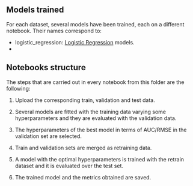 ## Models trained
For each dataset, several models have been trained, each on a different notebook. Their names correspond to:
- logistic_regression: [Logistic Regression](https://scikit-learn.org/stable/modules/generated/sklearn.linear_model.LogisticRegression.html) models.
- 
  
## Notebooks structure
The steps that are carried out in every notebook from this folder are the following:

1. Upload the corresponding train, validation and test data.
  
2. Several models are fitted with the training data varying some hyperparameters and they are evaluated with the validation data.
 
3. The hyperparameters of the best model in terms of AUC/RMSE in the validation set are selected.
  
4. Train and validation sets are merged as retraining data.

5. A model with the optimal hyperparameters is trained with the retrain dataset and it is evaluated over the test set.

6. The trained model and the metrics obtained are saved.
